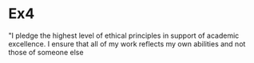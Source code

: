 # Ex4
"I pledge the highest level of ethical principles in support of academic excellence.  I ensure that all of my work reflects my own abilities and not those of someone else
